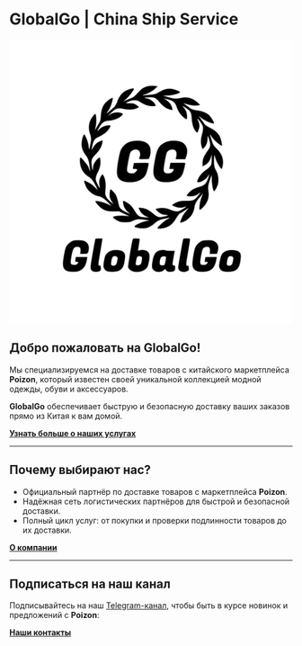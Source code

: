 # GlobalGo | China Ship Service

![GlobalGo Logo](images/telegram_icon.svg "GlobalGo")

## Добро пожаловать на GlobalGo!

Мы специализируемся на доставке товаров с китайского маркетплейса **Poizon**, который известен своей уникальной коллекцией модной одежды, обуви и аксессуаров. 

**GlobalGo** обеспечивает быструю и безопасную доставку ваших заказов прямо из Китая к вам домой.

**[Узнать больше о наших услугах](services.md)**

---

## Почему выбирают нас?

- Официальный партнёр по доставке товаров с маркетплейса **Poizon**.
- Надёжная сеть логистических партнёров для быстрой и безопасной доставки.
- Полный цикл услуг: от покупки и проверки подлинности товаров до их доставки.

**[О компании](about.md)**

---

## Подписаться на наш канал

Подписывайтесь на наш [Telegram-канал](https://t.me/GlobalGoService), чтобы быть в курсе новинок и предложений с **Poizon**:

**[Наши контакты](contact.md)**
